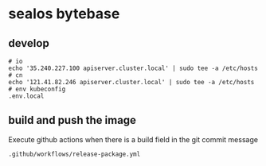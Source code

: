 # sealos bytebase

## develop

```
# io
echo '35.240.227.100 apiserver.cluster.local' | sudo tee -a /etc/hosts
# cn
echo '121.41.82.246 apiserver.cluster.local' | sudo tee -a /etc/hosts
# env kubeconfig
.env.local
```

## build and push the image

Execute github actions when there is a build field in the git commit message

```
.github/workflows/release-package.yml
```
